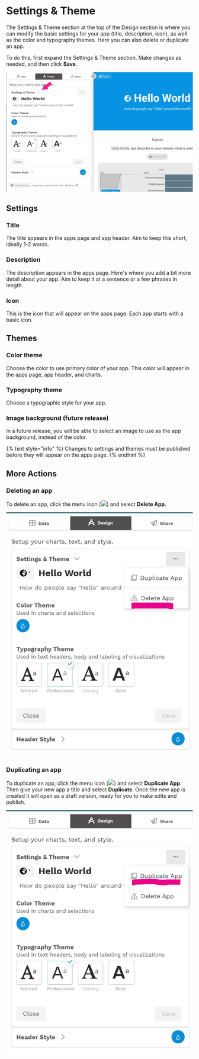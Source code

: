 # Settings & Theme

The Settings & Theme section at the top of the Design section is where you can modify the basic settings for your app \(title, description, icon\), as well as the color and typography themes. Here you can  also delete or duplicate an app. 

To do this, first expand the  Settings & Theme section. Make changes as needed, and then click **Save**. 

![The Settings &amp; Theme section, expanded](../../.gitbook/assets/design_options.jpg)

## Settings

### Title

The title appears in the apps page and app header. Aim to keep this short, ideally 1-2 words.

### Description

The description appears in the apps page. Here's where you add a bit more detail about your app. Aim to keep it at a sentence or a few phrases in length.

### Icon

This is the icon that will appear on the apps page. Each app starts with a basic icon.

## Themes

### Color theme

Choose the color to use primary color of your app. This color will appear in the apps page, app header, and charts. 

### Typography theme

Choose a typographic style for your app.

### Image background \(future release\)

In a future release, you will be able to select an image to use as the app background, instead of the color.

{% hint style="info" %}
Changes to settings and themes must be published before they will appear on the apps page.
{% endhint %}

## More Actions

### Deleting an app

To delete an app, click the menu icon \(![](../../.gitbook/assets/ellipsis-h-solid.svg)\) and select **Delete App**. 

![Select Delete App to delete an app](../../.gitbook/assets/delete_app.jpg)

### Duplicating an app

To duplicate an app, click the menu icon \(![](../../.gitbook/assets/ellipsis-h-solid.svg)\) and select **Duplicate App**. Then give your new app a title and select **Duplicate**. Once the new app is created it will open as a draft version, ready for you to make edits and publish.

![Select Duplicate App to duplicate an app](../../.gitbook/assets/duplicate_app.jpg)

